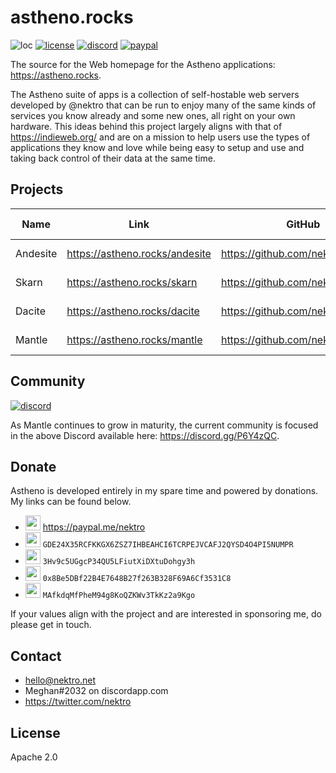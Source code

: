 # astheno.rocks
![loc](https://sloc.xyz/github/nektro/astheno.rocks)
[![license](https://img.shields.io/github/license/nektro/astheno.rocks.svg)](https://github.com/nektro/astheno.rocks/blob/master/LICENSE)
[![discord](https://img.shields.io/discord/551971034593755159.svg?logo=discord)](https://discord.gg/P6Y4zQC)
[![paypal](https://img.shields.io/badge/donate-paypal-009cdf?logo=paypal)](https://paypal.me/nektro)

The source for the Web homepage for the Astheno applications: https://astheno.rocks.

The Astheno suite of apps is a collection of self-hostable web servers developed by @nektro that can be run to enjoy many of the same kinds of services you know already and some new ones, all right on your own hardware. This ideas behind this project largely aligns with that of https://indieweb.org/ and are on a mission to help users use the types of applications they know and love while being easy to setup and use and taking back control of their data at the same time.

## Projects

| Name | Link | GitHub | Latest Release | Alternative To |
|------|------|--------|----------------|----------------|
| Andesite | https://astheno.rocks/andesite | https://github.com/nektro/andesite | [![release](https://img.shields.io/github/v/release/nektro/andesite)](https://github.com/nektro/andesite/releases/latest) | **{New}** |
| Skarn | https://astheno.rocks/skarn | https://github.com/nektro/skarn | [![release](https://img.shields.io/github/v/release/nektro/skarn)](https://github.com/nektro/skarn/releases/latest) | **{New}** |
| Dacite | https://astheno.rocks/dacite | https://github.com/nektro/dacite | [![release](https://img.shields.io/github/v/release/nektro/dacite)](https://github.com/nektro/dacite/releases/latest) | Imgur, ImgBB |
| Mantle | https://astheno.rocks/mantle | https://github.com/nektro/mantle | [![release](https://img.shields.io/github/v/release/nektro/mantle)](https://github.com/nektro/mantle/releases/latest) | Discord, Slack |

## Community
[![discord](https://img.shields.io/discord/551971034593755159.svg?logo=discord)](https://discord.gg/P6Y4zQC)

As Mantle continues to grow in maturity, the current community is focused in the above Discord available here: https://discord.gg/P6Y4zQC.

## Donate

Astheno is developed entirely in my spare time and powered by donations. My links can be found below.

- <img src="https://unpkg.com/simple-icons@2.8.0/icons/paypal.svg" height="24"> https://paypal.me/nektro
- <img src="https://unpkg.com/simple-icons@2.8.0/icons/stellar.svg" height="24"> `GDE24X35RCFKKGX6ZSZ7IHBEAHCI6TCRPEJVCAFJ2QYSD4O4PI5NUMPR`
- <img src="https://unpkg.com/simple-icons@2.8.0/icons/bitcoin.svg" height="24"> `3Hv9c5UGgcP34QU5LFiutXiDXtuDohgy3h`
- <img src="https://unpkg.com/simple-icons@2.8.0/icons/ethereum.svg" height="24"> `0x8Be5DBf22B4E7648B27f263B328F69A6Cf3531C8`
- <img src="https://unpkg.com/simple-icons@2.8.0/icons/litecoin.svg" height="24"> `MAfkdqMfPheM94g8KoQZKWv3TkKz2a9Kgo`

If your values align with the project and are interested in sponsoring me, do please get in touch.

## Contact
- hello@nektro.net
- Meghan#2032 on discordapp.com
- https://twitter.com/nektro

## License
Apache 2.0
